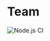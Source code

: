 # Team

![Node.js CI](https://github.com/munirazpomir/containers/actions/workflows/node.js.yml/badge.svg)

